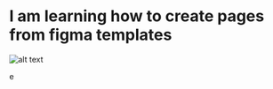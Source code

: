 
# I am learning how to create pages from figma templates

![alt text](https://github.com/ctenjlep/Html-template/blob/iphone14/screenshot.png?raw=true)

e